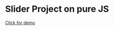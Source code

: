 # Slider Project on pure JS

[Click for demo](https://rawcdn.githack.com/AlexBibig/TMS-HTML-CSS/e4ddd6ccb3644ece998f2174c0433e7ae929a38d/course_project/level_1/index.html)
